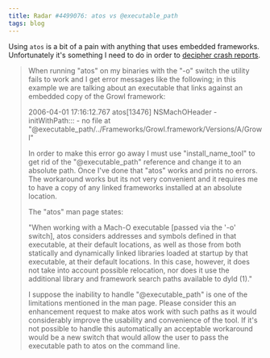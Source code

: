 ```yaml
---
title: Radar #4499076: atos vs @executable_path
tags: blog
---
```


Using `atos` is a bit of a pain with anything that uses embedded frameworks. Unfortunately it's something I need to do in order to [decipher crash reports](http://typechecked.net/a/about/wincent/weblog/archives/2006/03/automated_strip.php).

> When running "atos" on my binaries with the "-o" switch the utility fails to work and I get error messages like the following; in this example we are talking about an executable that links against an embedded copy of the Growl framework:
>
> 2006-04-01 17:16:12.767 atos\[13476\] NSMachOHeader -initWithPath::: - no file at "@executable_path/../Frameworks/Growl.framework/Versions/A/Growl"
>
> In order to make this error go away I must use "install_name_tool" to get rid of the "@executable_path" reference and change it to an absolute path. Once I've done that "atos" works and prints no errors. The workaround works but its not very convenient and it requires me to have a copy of any linked frameworks installed at an absolute location.
>
> The "atos" man page states:
>
> "When working with a Mach-O executable \[passed via the '-o' switch\], atos considers addresses and symbols defined in that executable, at their default locations, as well as those from both statically and dynamically linked libraries loaded at startup by that executable, at their default locations. In this case, however, it does not take into account possible relocation, nor does it use the additional library and framework search paths available to dyld (1)."
>
> I suppose the inability to handle "@executable_path" is one of the limitations mentioned in the man page. Please consider this an enhancement request to make atos work with such paths as it would considerably improve the usability and convenience of the tool. If it's not possible to handle this automatically an acceptable workaround would be a new switch that would allow the user to pass the executable path to atos on the command line.
